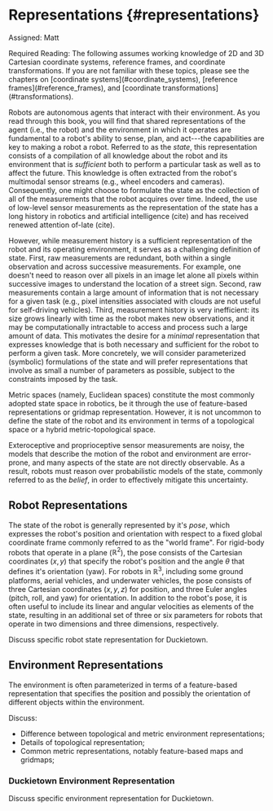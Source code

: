# Representations  {#representations}

Assigned: Matt

<div class="check" markdown="1">
Required Reading: The following assumes working knowledge of 2D and 3D Cartesian coordinate systems, reference frames, and coordinate transformations. If you are not familiar with these topics, please see the chapters on [coordinate systems](#coordinate_systems), [reference frames](#reference_frames), and [coordinate transformations](#transformations).
</div>


<!--
**Discuss**:
* Introduction to the notion of *state* as a sufficient statistic that represents the agent (robot) and environment.
* Describe qualities: sufficient statistic; compact (i.e., not conveying unnecessary information); and readily interpretable.
* Define notion of *static* and *dynamic* states.
* Provide examples of robot and environment states.
-->

Robots are autonomous agents that interact with their environment. As you read through this book, you will find that shared representations of the agent (i.e., the robot) and the environment in which it operates are fundamental to a robot's ability to sense, plan, and act---the capabilities are key to making a robot a robot. Referred to as the *state*, this representation consists of a compilation of all knowledge about the robot and its environment that is *sufficient* both to perform a particular task as well as to affect the future. This knowledge is often extracted from the robot's multimodal sensor streams (e.g., wheel encoders and cameras). Consequently, one might choose to formulate the state as the collection of all of the measurements that the robot acquires over time. Indeed, the use of low-level sensor measurements as the representation of the state has a long history in robotics and artificial intelligence (cite) and has received renewed attention of-late (cite).

However, while measurement history is a sufficient representation of the robot and its operating environment, it serves as a challenging definition of state. First, raw measurements are redundant, both within a single observation and across successive measurements. For example, one doesn't need to reason over all pixels in an image let alone all pixels within successive images to understand the location of a street sign. Second, raw measurements contain a large amount of information that is not necessary for a given task (e.g., pixel intensities associated with clouds are not useful for self-driving vehicles). Third, measurement history is very inefficient: its size grows linearly with time as the robot makes new observations, and it may be computationally intractable to access and process such a large amount of data. This motivates the desire for a *minimal* representation that expresses knowledge that is both necessary and sufficient for the robot to perform a given task. More concretely, we will consider parameterized (symbolic) formulations of the state and will prefer representations that involve as small a number of parameters as possible, subject to the constraints imposed by the task.

Metric spaces (namely, Euclidean spaces) constitute the most commonly adopted state space in robotics, be it through the use of feature-based representations or gridmap representation. However, it is not uncommon to define the state of the robot and its environment in terms of a topological space or a hybrid metric-topological space.

Exteroceptive and proprioceptive sensor measurements are noisy, the models that describe the motion of the robot and environment are error-prone, and many aspects of the state are not directly observable. As a result, robots must reason over probabilistic models of the state, commonly referred to as the *belief*, in order to effectively mitigate this uncertainty.

## Robot Representations

The state of the robot is generally represented by it's *pose*, which expresses the robot's position and orientation with respect to a fixed global coordinate frame commonly referred to as the "world frame". For rigid-body robots that operate in a plane ($\mathbb{R}^2$), the pose consists of the Cartesian coordinates $(x,y)$ that specify the robot's position and the angle $\theta$ that defines it's orientation (yaw). For robots in $\mathbb{R}^3$, including some ground platforms, aerial vehicles, and underwater vehicles, the pose consists of three Cartesian coordinates $(x, y, z)$ for position, and three Euler angles (pitch, roll, and yaw) for orientation. In addition to the robot's pose, it is often useful to include its linear and angular velocities as elements of the state, resulting in an additional set of three or six parameters for robots that operate in two dimensions and three dimensions, respectively.

<!--
Define the notion of:

* *pose* for mobile robots;
* *configuration* for manipulators
* robot and joint velocities
-->

Discuss specific robot state representation for Duckietown.

## Environment Representations

The environment is often parameterized in terms of a feature-based representation that specifies the position and possibly the orientation of different objects within the environment.

Discuss:

* Difference between topological and metric environment representations;
* Details of topological representation;
* Common metric representations, notably feature-based maps and gridmaps;

### Duckietown Environment Representation

Discuss specific environment representation for Duckietown.

